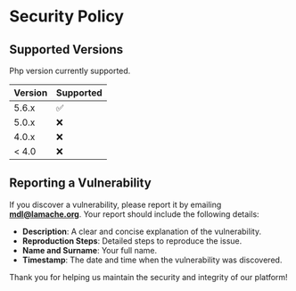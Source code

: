 # Security Policy

## Supported Versions

Php version currently supported.

| Version | Supported          |
|---------|--------------------|
| 5.6.x   | :white_check_mark: |
| 5.0.x   | :x:                |
| 4.0.x   | :x:                |
| < 4.0   | :x:                |

## Reporting a Vulnerability

If you discover a vulnerability, please report it by emailing **mdl@lamache.org**. Your report should include the following details:
- **Description**: A clear and concise explanation of the vulnerability.
- **Reproduction Steps**: Detailed steps to reproduce the issue.
- **Name and Surname**: Your full name.
- **Timestamp**: The date and time when the vulnerability was discovered.

Thank you for helping us maintain the security and integrity of our platform!
